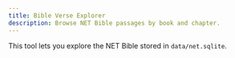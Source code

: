 ```yaml
---
title: Bible Verse Explorer
description: Browse NET Bible passages by book and chapter.
---
```


This tool lets you explore the NET Bible stored in `data/net.sqlite`.
